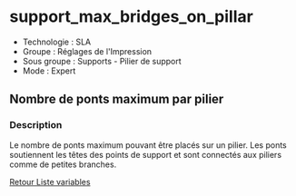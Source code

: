 # support_max_bridges_on_pillar

* Technologie : SLA
* Groupe : Réglages de l'Impression
* Sous groupe : Supports - Pilier de support
* Mode : Expert

## Nombre de ponts maximum par pilier

### Description

Le nombre de ponts maximum pouvant être placés sur un pilier. Les ponts soutiennent les têtes des points de support et sont connectés aux piliers comme de petites branches.


[Retour Liste variables](variable_list.md)